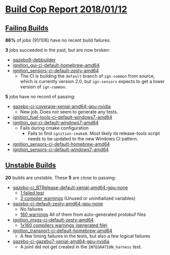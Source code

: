 # [Build Cop Report 2018/01/12](https://bitbucket.org/osrf/gazebo/wiki/buildcop/2018/01/12) #

## [Failing Builds](https://build.osrfoundation.org/view/main/view/BuildCopFail/) ##

**86%** of jobs (91/106) have no recent build failures.

**3** jobs succeeded in the past, but are now broken:

* [gazebo9-debbuilder](https://build.osrfoundation.org/view/main/view/BuildCopFail/job/gazebo9-debbuilder/)
* [ignition_gui-ci-default-homebrew-amd64](https://build.osrfoundation.org/view/main/view/BuildCopFail/job/ignition_gui-ci-default-homebrew-amd64/)
* [ignition_sensors-ci-default-zesty-amd64](https://build.osrfoundation.org/view/main/view/BuildCopFail/job/ignition_sensors-ci-default-zesty-amd64/)
    * The CI is building the `default` branch of `ign-common` from source, which is currently version 2.0, but `ign-sensors` expects to get a lower version of `ign-common`.

**5** jobs have no record of passing:

* [gazebo-ci-coverage-xenial-amd64-gpu-nvidia](https://build.osrfoundation.org/view/main/view/BuildCopFail/job/gazebo-ci-coverage-xenial-amd64-gpu-nvidia/)
     * New job. Does not seem to generate any tests.
* [ignition_fuel-tools-ci-default-windows7-amd64](https://build.osrfoundation.org/view/main/view/BuildCopFail/job/ignition_fuel-tools-ci-default-windows7-amd64/)
* [ignition_gui-ci-default-windows7-amd64](https://build.osrfoundation.org/view/main/view/BuildCopFail/job/ignition_gui-ci-default-windows7-amd64/)
    * Fails during cmake configuration
        * Fails to find `ignition-cmake0`. Most likely its release-tools script needs to be updated to the new Windows CI pattern.
* [ignition_sensors-ci-default-homebrew-amd64](https://build.osrfoundation.org/view/main/view/BuildCopFail/job/ignition_sensors-ci-default-homebrew-amd64/)
* [ignition_sensors-ci-default-windows7-amd64](https://build.osrfoundation.org/view/main/view/BuildCopFail/job/ignition_sensors-ci-default-windows7-amd64)

## [Unstable Builds](https://build.osrfoundation.org/view/main/view/BuildCopFail/) ##

**20** builds are unstable. These **5** are close to passing:

* [gazebo-ci_BTRelease-default-xenial-amd64-gpu-none](https://build.osrfoundation.org/view/main/view/BuildCopFail/job/gazebo-ci_BTRelease-default-xenial-amd64-gpu-none)
    * [1 failed test](https://build.osrfoundation.org/view/main/view/BuildCopFail/job/gazebo-ci_BTRelease-default-xenial-amd64-gpu-none/lastCompletedBuild/testReport/)
    * [3 compiler warnings](https://build.osrfoundation.org/view/main/view/BuildCopFail/job/gazebo-ci_BTRelease-default-xenial-amd64-gpu-none/83/warningsResult/) (Unused or uninitialized variables)
* [gazebo-ci-default-zesty-amd64-gpu-none](https://build.osrfoundation.org/view/main/view/BuildCopFail/job/gazebo-ci-default-zesty-amd64-gpu-none/)
    * No failures
    * [160 warnings](https://build.osrfoundation.org/view/main/view/BuildCopFail/job/ignition_msgs-ci-default-zesty-amd64/20/warningsResult/) All of them from auto-generated protobuf files
* [ignition_msgs-ci-default-zesty-amd64](https://build.osrfoundation.org/view/main/view/BuildCopFail/job/ignition_msgs-ci-default-zesty-amd64/)
    * [1x160 compilers warnings (generated file)](https://build.osrfoundation.org/view/main/view/BuildCopFail/job/ignition_msgs-ci-default-zesty-amd64/lastSuccessfulBuild/warnings21Result/)
* [ignition_transport-ci-default-homebrew-amd64](https://build.osrfoundation.org/view/main/view/BuildCopFail/job/ignition_transport-ci-default-homebrew-amd64/)
    * A few timing failures in the tests, but also a few logical failures
* [gazebo-ci-gazebo7-xenial-amd64-gpu-nvidia](https://build.osrfoundation.org/view/main/view/BuildCopFail/job/gazebo-ci-gazebo7-xenial-amd64-gpu-nvidia/)
    * A joint did not get created in the `INTEGRATION_harness` test.